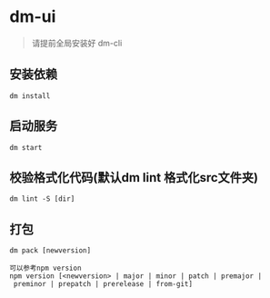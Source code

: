 # dm-ui

> 请提前全局安装好 dm-cli

## 安装依赖
```shell
dm install
```

## 启动服务
```shell
dm start
```

## 校验格式化代码(默认dm lint 格式化src文件夹)
```shell
dm lint -S [dir]
```

## 打包
```shell
dm pack [newversion]

可以参考npm version
npm version [<newversion> | major | minor | patch | premajor | preminor | prepatch | prerelease | from-git]

```
